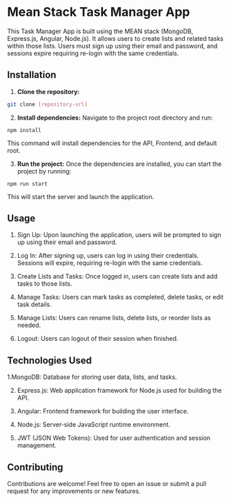 # Mean Stack Task Manager App

This Task Manager App is built using the MEAN stack (MongoDB, Express.js, Angular, Node.js). It allows users to create lists and related tasks within those lists. Users must sign up using their email and password, and sessions expire requiring re-login with the same credentials.

## Installation

1. **Clone the repository:**
```bash
git clone [repository-url]
```

2. **Install dependencies:**
Navigate to the project root directory and run:

```
npm install
```
This command will install dependencies for the API, Frontend, and default root.

3. **Run the project:**
Once the dependencies are installed, you can start the project by running:

```
npm run start
```
This will start the server and launch the application.


## Usage

1. Sign Up:
Upon launching the application, users will be prompted to sign up using their email and password.

2. Log In:
After signing up, users can log in using their credentials. Sessions will expire, requiring re-login with the same credentials.

3. Create Lists and Tasks:
Once logged in, users can create lists and add tasks to those lists.

4. Manage Tasks:
Users can mark tasks as completed, delete tasks, or edit task details.

5. Manage Lists:
Users can rename lists, delete lists, or reorder lists as needed.

6. Logout:
Users can logout of their session when finished.



## Technologies Used

1.MongoDB: Database for storing user data, lists, and tasks.

2. Express.js: Web application framework for Node.js used for building the API.

3. Angular: Frontend framework for building the user interface.

5. Node.js: Server-side JavaScript runtime environment.

6. JWT (JSON Web Tokens): Used for user authentication and session management.


## Contributing

Contributions are welcome! Feel free to open an issue or submit a pull request for any improvements or new features.
